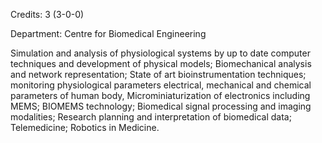 Credits: 3 (3-0-0)

Department: Centre for Biomedical Engineering

Simulation and analysis of physiological systems by up to date computer techniques and development of physical models; Biomechanical analysis and network representation; State of art bioinstrumentation techniques; monitoring physiological parameters electrical, mechanical and chemical parameters of human body, Microminiaturization of electronics including MEMS; BIOMEMS technology; Biomedical signal processing and imaging modalities; Research planning and interpretation of biomedical data; Telemedicine; Robotics in Medicine.